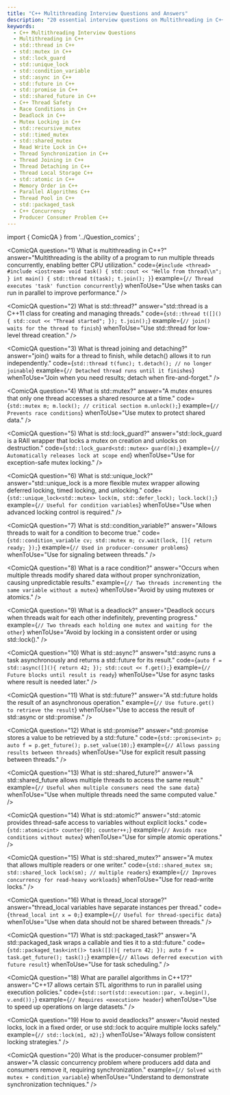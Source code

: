 ```yaml
---
title: "C++ Multithreading Interview Questions and Answers"
description: "20 essential interview questions on Multithreading in C++ (C++11/14/17/20) with answers, code examples, and usage scenarios."
keywords:
  - C++ Multithreading Interview Questions
  - Multithreading in C++
  - std::thread in C++
  - std::mutex in C++
  - std::lock_guard
  - std::unique_lock
  - std::condition_variable
  - std::async in C++
  - std::future in C++
  - std::promise in C++
  - std::shared_future in C++
  - C++ Thread Safety
  - Race Conditions in C++
  - Deadlock in C++
  - Mutex Locking in C++
  - std::recursive_mutex
  - std::timed_mutex
  - std::shared_mutex
  - Read Write Lock in C++
  - Thread Synchronization in C++
  - Thread Joining in C++
  - Thread Detaching in C++
  - Thread Local Storage C++
  - std::atomic in C++
  - Memory Order in C++
  - Parallel Algorithms C++
  - Thread Pool in C++
  - std::packaged_task
  - C++ Concurrency
  - Producer Consumer Problem C++
---
```

import { ComicQA } from '../Question_comics' ;

<ComicQA
  question="1) What is multithreading in C++?"
  answer="Multithreading is the ability of a program to run multiple threads concurrently, enabling better CPU utilization."
  code={`#include <thread>
#include <iostream>
void task() { std::cout << "Hello from thread\\n"; }
int main() {
    std::thread t(task);
    t.join();
}`}
  example={`// Thread executes 'task' function concurrently`}
  whenToUse="Use when tasks can run in parallel to improve performance."
/>

<ComicQA
  question="2) What is std::thread?"
  answer="std::thread is a C++11 class for creating and managing threads."
  code={`std::thread t([](){ std::cout << "Thread started"; });
t.join();`}
  example={`// join() waits for the thread to finish`}
  whenToUse="Use std::thread for low-level thread creation."
/>

<ComicQA
  question="3) What is thread joining and detaching?"
  answer="join() waits for a thread to finish, while detach() allows it to run independently."
  code={`std::thread t(func);
t.detach(); // no longer joinable`}
  example={`// Detached thread runs until it finishes`}
  whenToUse="Join when you need results; detach when fire-and-forget."
/>

<ComicQA
  question="4) What is std::mutex?"
  answer="A mutex ensures that only one thread accesses a shared resource at a time."
  code={`std::mutex m;
m.lock();
// critical section
m.unlock();`}
  example={`// Prevents race conditions`}
  whenToUse="Use mutex to protect shared data."
/>

<ComicQA
  question="5) What is std::lock_guard?"
  answer="std::lock_guard is a RAII wrapper that locks a mutex on creation and unlocks on destruction."
  code={`std::lock_guard<std::mutex> guard(m);`}
  example={`// Automatically releases lock at scope end`}
  whenToUse="Use for exception-safe mutex locking."
/>

<ComicQA
  question="6) What is std::unique_lock?"
  answer="std::unique_lock is a more flexible mutex wrapper allowing deferred locking, timed locking, and unlocking."
  code={`std::unique_lock<std::mutex> lock(m, std::defer_lock);
lock.lock();`}
  example={`// Useful for condition variables`}
  whenToUse="Use when advanced locking control is required."
/>

<ComicQA
  question="7) What is std::condition_variable?"
  answer="Allows threads to wait for a condition to become true."
  code={`std::condition_variable cv;
std::mutex m;
cv.wait(lock, []{ return ready; });`}
  example={`// Used in producer-consumer problems`}
  whenToUse="Use for signaling between threads."
/>

<ComicQA
  question="8) What is a race condition?"
  answer="Occurs when multiple threads modify shared data without proper synchronization, causing unpredictable results."
  example={`// Two threads incrementing the same variable without a mutex`}
  whenToUse="Avoid by using mutexes or atomics."
/>

<ComicQA
  question="9) What is a deadlock?"
  answer="Deadlock occurs when threads wait for each other indefinitely, preventing progress."
  example={`// Two threads each holding one mutex and waiting for the other`}
  whenToUse="Avoid by locking in a consistent order or using std::lock()."
/>

<ComicQA
  question="10) What is std::async?"
  answer="std::async runs a task asynchronously and returns a std::future for its result."
  code={`auto f = std::async([](){ return 42; });
std::cout << f.get();`}
  example={`// Future blocks until result is ready`}
  whenToUse="Use for async tasks where result is needed later."
/>

<ComicQA
  question="11) What is std::future?"
  answer="A std::future holds the result of an asynchronous operation."
  example={`// Use future.get() to retrieve the result`}
  whenToUse="Use to access the result of std::async or std::promise."
/>

<ComicQA
  question="12) What is std::promise?"
  answer="std::promise stores a value to be retrieved by a std::future."
  code={`std::promise<int> p;
auto f = p.get_future();
p.set_value(10);`}
  example={`// Allows passing results between threads`}
  whenToUse="Use for explicit result passing between threads."
/>

<ComicQA
  question="13) What is std::shared_future?"
  answer="A std::shared_future allows multiple threads to access the same result."
  example={`// Useful when multiple consumers need the same data`}
  whenToUse="Use when multiple threads need the same computed value."
/>

<ComicQA
  question="14) What is std::atomic?"
  answer="std::atomic provides thread-safe access to variables without explicit locks."
  code={`std::atomic<int> counter{0};
counter++;`}
  example={`// Avoids race conditions without mutex`}
  whenToUse="Use for simple atomic operations."
/>

<ComicQA
  question="15) What is std::shared_mutex?"
  answer="A mutex that allows multiple readers or one writer."
  code={`std::shared_mutex sm;
std::shared_lock lock(sm); // multiple readers`}
  example={`// Improves concurrency for read-heavy workloads`}
  whenToUse="Use for read-write locks."
/>

<ComicQA
  question="16) What is thread_local storage?"
  answer="thread_local variables have separate instances per thread."
  code={`thread_local int x = 0;`}
  example={`// Useful for thread-specific data`}
  whenToUse="Use when data should not be shared between threads."
/>

<ComicQA
  question="17) What is std::packaged_task?"
  answer="A std::packaged_task wraps a callable and ties it to a std::future."
  code={`std::packaged_task<int()> task([](){ return 42; });
auto f = task.get_future();
task();`}
  example={`// Allows deferred execution with future result`}
  whenToUse="Use for task scheduling."
/>

<ComicQA
  question="18) What are parallel algorithms in C++17?"
  answer="C++17 allows certain STL algorithms to run in parallel using execution policies."
  code={`std::sort(std::execution::par, v.begin(), v.end());`}
  example={`// Requires <execution> header`}
  whenToUse="Use to speed up operations on large datasets."
/>

<ComicQA
  question="19) How to avoid deadlocks?"
  answer="Avoid nested locks, lock in a fixed order, or use std::lock to acquire multiple locks safely."
  example={`// std::lock(m1, m2);`}
  whenToUse="Always follow consistent locking strategies."
/>

<ComicQA
  question="20) What is the producer-consumer problem?"
  answer="A classic concurrency problem where producers add data and consumers remove it, requiring synchronization."
  example={`// Solved with mutex + condition_variable`}
  whenToUse="Understand to demonstrate synchronization techniques."
/>
